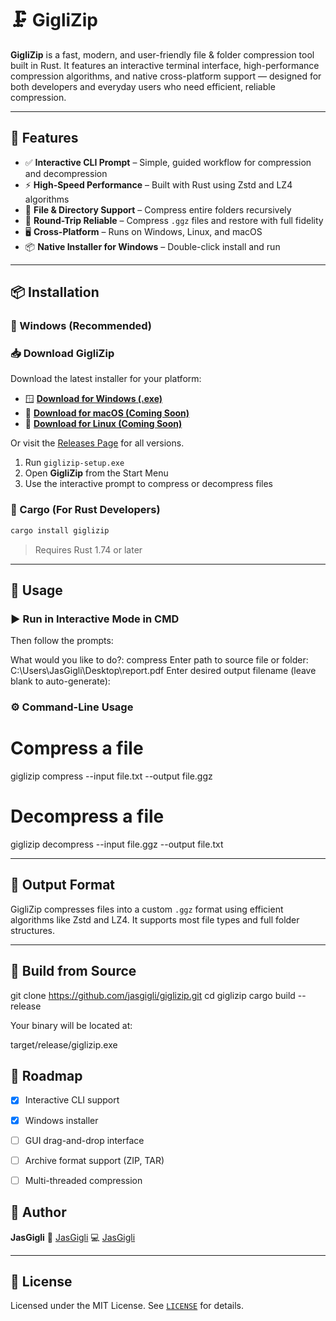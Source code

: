 # 🗜️ GigliZip

**GigliZip** is a fast, modern, and user-friendly file & folder compression tool built in Rust. It features an interactive terminal interface, high-performance compression algorithms, and native cross-platform support — designed for both developers and everyday users who need efficient, reliable compression.

---

## 🚀 Features

- ✅ **Interactive CLI Prompt** – Simple, guided workflow for compression and decompression
- ⚡ **High-Speed Performance** – Built with Rust using Zstd and LZ4 algorithms
- 📁 **File & Directory Support** – Compress entire folders recursively
- 🔄 **Round-Trip Reliable** – Compress `.ggz` files and restore with full fidelity
- 🖥️ **Cross-Platform** – Runs on Windows, Linux, and macOS
- 📦 **Native Installer for Windows** – Double-click install and run

---



## 📦 Installation

### 🔹 Windows (Recommended)

### 📥 Download GigliZip

Download the latest installer for your platform:

- 🪟 **[Download for Windows (.exe)](https://github.com/jasgigli/giglizip/releases/latest/download/giglizip-setup.exe)**
- 🍎 **[Download for macOS (Coming Soon)]()**
- 🐧 **[Download for Linux (Coming Soon)]()**



Or visit the [Releases Page](https://github.com/jasgigli/GigliZip/releases) for all versions.


1. Run `giglizip-setup.exe`
2. Open **GigliZip** from the Start Menu
3. Use the interactive prompt to compress or decompress files

### 🔹 Cargo (For Rust Developers)

```bash
cargo install giglizip
````

> Requires Rust 1.74 or later

---

## 🧪 Usage

### ▶️ Run in Interactive Mode in CMD


Then follow the prompts:


What would you like to do?: compress
Enter path to source file or folder: C:\Users\JasGigli\Desktop\report.pdf
Enter desired output filename (leave blank to auto-generate):


### ⚙️ Command-Line Usage


# Compress a file
giglizip compress --input file.txt --output file.ggz

# Decompress a file
giglizip decompress --input file.ggz --output file.txt


---

## 📁 Output Format

GigliZip compresses files into a custom `.ggz` format using efficient algorithms like Zstd and LZ4. It supports most file types and full folder structures.

---

## 🔧 Build from Source


git clone https://github.com/jasgigli/giglizip.git
cd giglizip
cargo build --release



Your binary will be located at:

target/release/giglizip.exe




## 📌 Roadmap

* [x] Interactive CLI support
* [x] Windows installer
* [ ] GUI drag-and-drop interface
* [ ] Archive format support (ZIP, TAR)
* [ ] Multi-threaded compression



## 👤 Author

**JasGigli**
🔗 [JasGigli](https://junaidalishah.vercel.app)
💻 [JasGigli](https://github.com/jasgigli)

---

## 📄 License

Licensed under the MIT License. See [`LICENSE`](./LICENSE) for details.




